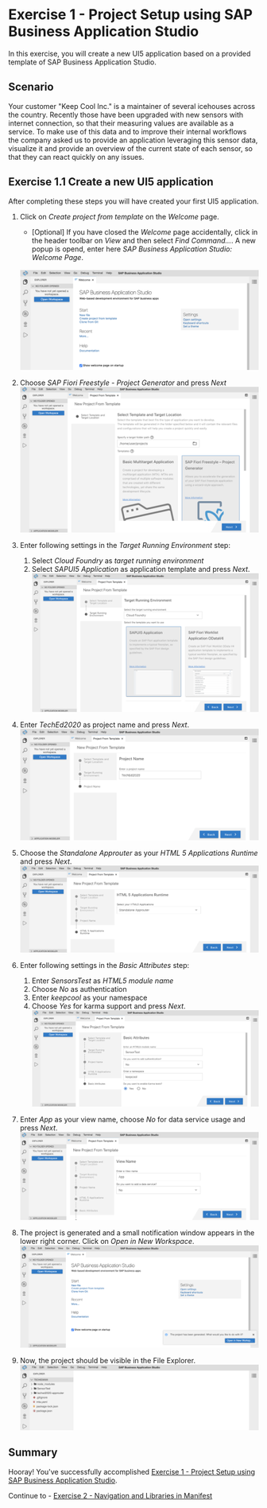 # Exercise 1 - Project Setup using SAP Business Application Studio

In this exercise, you will create a new UI5 application based on a provided template of SAP Business Application Studio.

## Scenario
Your customer "Keep Cool Inc." is a maintainer of several icehouses across the country. Recently those have been upgraded with new sensors with internet connection, so that their measuring values are available as a service. To make use of this data and to improve their internal workflows the company asked us to provide an application leveraging this sensor data, visualize it and provide an overview of the current state of each sensor, so that they can react quickly on any issues.

## Exercise 1.1 Create a new UI5 application

After completing these steps you will have created your first UI5 application.

1. Click on *Create project from template* on the *Welcome* page.
    * [Optional] If you have closed the *Welcome* page accidentally, click in the header toolbar on *View* and then select *Find Command...*. A new popup is opend, enter here *SAP Business Application Studio: Welcome Page*.</ul>
<br>![](images/01_00_0010.png)

2. Choose *SAP Fiori Freestyle - Project Generator* and press *Next*
<br>![](images/01_00_0020.png)

3. Enter following settings in the *Target Running Environment* step: 
    1. Select *Cloud Foundry* as *target running environment*
    2. Select *SAPUI5 Application* as application template and press *Next*.</ul>
<br>![](images/01_00_0030.png)

4. Enter *TechEd2020* as project name and press *Next*.
<br>![](images/01_00_0040.png)

5. Choose the *Standalone Approuter* as your *HTML 5 Applications Runtime* and press *Next*.
<br>![](images/01_00_0050.png)

6. Enter following settings in the *Basic Attributes* step:
    1. Enter *SensorsTest* as *HTML5 module name* 
    2. Choose *No* as authentication
    3. Enter *keepcool* as your namespace
    4. Choose *Yes* for karma support and press *Next*.</ul>
<br>![](images/01_00_0060.png)

7. Enter *App* as your view name, choose *No* for data service usage and press *Next*.
<br>![](images/01_00_0070.png)

8. The project is generated and a small notification window appears in the lower right corner. Click on *Open in New Workspace*.
<br>![](images/01_00_0080.png)

9. Now, the project should be visible in the File Explorer.
<br>![](images/01_00_0090.png)

## Summary
Hooray! You've successfully accomplished [Exercise 1 - Project Setup using SAP Business Application Studio](#exercise-1-project-setup-using-sap-business-applicationsstudio).

Continue to - [Exercise 2 - Navigation and Libraries in Manifest](../ex2/README.md)

